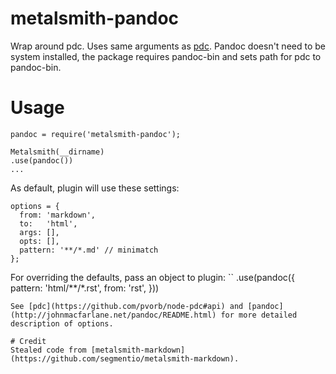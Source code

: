 # metalsmith-pandoc
Wrap around pdc. Uses same arguments as [pdc](https://github.com/pvorb/node-pdc). Pandoc doesn't need to be system installed, the package requires pandoc-bin and sets path for pdc to pandoc-bin.

# Usage
```
pandoc = require('metalsmith-pandoc');

Metalsmith(__dirname)
.use(pandoc())
...
```

As default, plugin will use these settings:
```
options = {
  from: 'markdown',
  to:   'html',
  args: [],
  opts: [],
  pattern: '**/*.md' // minimatch
};
```

For overriding the defaults, pass an object to plugin:
``
.use(pandoc({
  pattern: 'html/**/*.rst',
  from: 'rst',
}))
```
See [pdc](https://github.com/pvorb/node-pdc#api) and [pandoc](http://johnmacfarlane.net/pandoc/README.html) for more detailed description of options.

# Credit
Stealed code from [metalsmith-markdown](https://github.com/segmentio/metalsmith-markdown).
